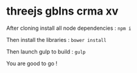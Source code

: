 threejs gblns crma xv
===================

After cloning install all node dependencies :
`npm i`

Then install the libraries :
`bower install`

Then launch gulp to build :
`gulp`

You are good to go !

